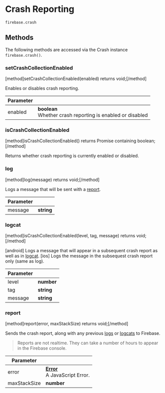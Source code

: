 # Crash Reporting

```
firebase.crash
```

## Methods 

The following methods are accessed via the Crash instance `firebase.crash()`.

### setCrashCollectionEnabled
[method]setCrashCollectionEnabled(enabled) returns void;[/method]

Enables or disables crash reporting. 

| Parameter |         |
| --------- | ------- |
| enabled   | **boolean** <br />Whether crash reporting is enabled or disabled |

### isCrashCollectionEnabled
[method]isCrashCollectionEnabled() returns Promise containing boolean;[/method]

Returns whether crash reporting is currently enabled or disabled.

### log
[method]log(message) returns void;[/method]

Logs a message that will be sent with a [report](#report).

| Parameter |         |
| --------- | ------- |
| message   | **string** |

### logcat
[method]isCrashCollectionEnabled(level, tag, message) returns void;[/method]

[android] Logs a message that will appear in a subsequent crash report as well as in [logcat](https://developer.android.com/studio/command-line/logcat.html).
[ios] Logs the message in the subsequest crash report only (same as log).

| Parameter |     |
| --------- | --- |
| level     | **number** |
| tag       | **string** |
| message   | **string** |

### report
[method]report(error, maxStackSize) returns void;[/method]

Sends the crash report, along with any previous [logs](#log) or [logcats](#logcats) to Firebase.

> Reports are not realtime. They can take a number of hours to appear in the Firebase console.

| Parameter |     |
| --------- | --- |
| error     | [**Error**](https://developer.mozilla.org/en-US/docs/Web/JavaScript/Reference/Global_Objects/Error) <br /> A JavaScript Error. |
| maxStackSize | **number** |
